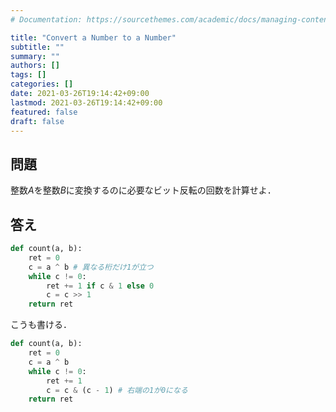 ```yaml
---
# Documentation: https://sourcethemes.com/academic/docs/managing-content/

title: "Convert a Number to a Number"
subtitle: ""
summary: ""
authors: []
tags: []
categories: []
date: 2021-03-26T19:14:42+09:00
lastmod: 2021-03-26T19:14:42+09:00
featured: false
draft: false
---
```


## 問題

整数$A$を整数$B$に変換するのに必要なビット反転の回数を計算せよ．

## 答え

```python
def count(a, b):
    ret = 0
    c = a ^ b # 異なる桁だけ1が立つ
    while c != 0:
        ret += 1 if c & 1 else 0
        c = c >> 1
    return ret
```

こうも書ける．

```python
def count(a, b):
    ret = 0
    c = a ^ b
    while c != 0:
        ret += 1
        c = c & (c - 1) # 右端の1が0になる
    return ret
```
